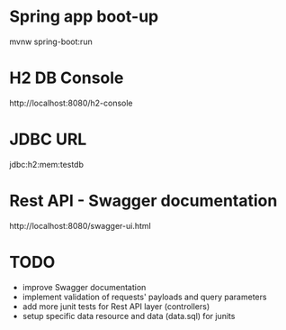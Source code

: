 # Spring app boot-up

mvnw spring-boot:run

# H2 DB Console

http://localhost:8080/h2-console

# JDBC URL

jdbc:h2:mem:testdb

# Rest API - Swagger documentation

http://localhost:8080/swagger-ui.html

# TODO

- improve Swagger documentation
- implement validation of requests' payloads and query parameters
- add more junit tests for Rest API layer (controllers)
- setup specific data resource and data (data.sql) for junits
